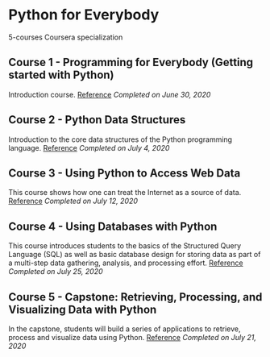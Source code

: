 # Python for Everybody
5-courses Coursera specialization

## Course 1 - Programming for Everybody (Getting started with Python)
Introduction course. [Reference](https://www.coursera.org/learn/python/home/welcome)
*Completed on June 30, 2020*

## Course 2 - Python Data Structures
Introduction to the core data structures of the Python programming language. [Reference](https://www.coursera.org/learn/python-data/home/welcome)
*Completed on July 4, 2020*

## Course 3 - Using Python to Access Web Data
This course shows how one can treat the Internet as a source of data. [Reference](https://www.coursera.org/learn/python-network-data/home/info)
*Completed on July 12, 2020*

## Course 4 - Using Databases with Python
This course introduces students to the basics of the Structured Query Language (SQL) as well as basic database design for storing data as part of a multi-step data gathering, analysis, and processing effort. [Reference](https://www.coursera.org/learn/python-databases/home/info)
*Completed on July 25, 2020*

## Course 5 - Capstone: Retrieving, Processing, and Visualizing Data with Python
In the capstone, students will build a series of applications to retrieve, process and visualize data using Python. [Reference](https://www.coursera.org/learn/python-data-visualization/home/info)
*Completed on July 21, 2020*

